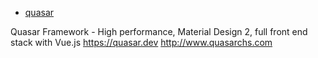 * [quasar](https://github.com/quasarframework/quasar)

Quasar Framework - High performance, Material Design 2, full front end stack with Vue.js https://quasar.dev http://www.quasarchs.com
